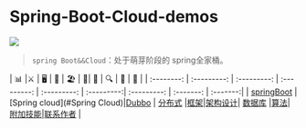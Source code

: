 # Spring-Boot-Cloud-demos

![](https://i.imgur.com/M4iDz7w.png)

> `spring Boot&&Cloud`：处于萌芽阶段的 spring全家桶。
> 
| 📊 |⚔️ | 🖥 | 🚏 | 🏖  | 🌁| 📮 | 🔍 | 🚀 | 🌈 |
| :--------: | :---------: | :---------: | :---------: | :---------: | :---------:| :---------: | :-------: | :-------:|
| [springBoot](#SpringBoot) | [Spring cloud](#Spring Cloud)|[Dubbo](#dubbo) | [分布式](#分布式相关) |[框架](#常用框架第三方组件)|[架构设计](#架构设计)| [数据库](#db-相关) |[算法](#数据结构与算法)| [附加技能](#附加技能)|[联系作者](#联系作者) |